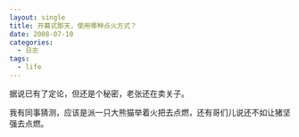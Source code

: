 ```yaml
---
layout: single
title: 开幕式那天，使用哪种点火方式？
date: 2008-07-10
categories:
  - 日志
tags:
  - life
---
```


据说已有了定论，但还是个秘密，老张还在卖关子。

我有同事猜测，应该是派一只大熊猫举着火把去点燃，还有哥们儿说还不如让猪坚强去点燃。
